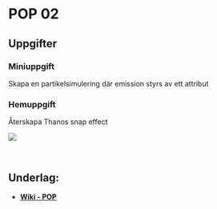 # POP 02

## Uppgifter


### Miniuppgift

Skapa en partikelsimulering där emission styrs av ett attribut

### Hemuppgift

Återskapa Thanos snap effect

<img src="https://github.com/user-attachments/assets/992309cb-d2d5-4043-af4a-387109a69aaa">

&nbsp;

## Underlag:
- [**Wiki - POP**](https://github.com/Studio-Konkret/Technical-Direction/wiki/POP)
